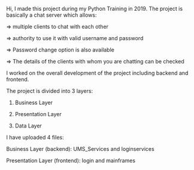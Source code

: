 Hi, I made this project during my Python Training in 2019. The project is basically a chat server which allows:

=> multiple clients to chat with each other 

=> authority to use it with valid username and password

=> Password change option is also available

=> The details of the clients with whom you are chatting can be checked

I worked on the overall development of the project including backend and frontend.

The project is divided into 3 layers:

1. Business Layer

2. Presentation Layer

3. Data Layer


I have uploaded 4 files:

Business Layer (backend): UMS_Services and loginservices

Presentation Layer (frontend): login and mainframes




